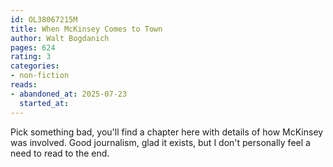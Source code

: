 ```yaml
---
id: OL38067215M
title: When McKinsey Comes to Town
author: Walt Bogdanich
pages: 624
rating: 3
categories:
- non-fiction
reads:
- abandoned_at: 2025-07-23
  started_at:
---
```


Pick something bad, you'll find a chapter here with details of how McKinsey was involved. Good journalism, glad it exists, but I don't personally feel a need to read to the end. 